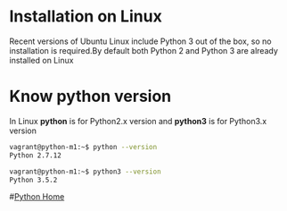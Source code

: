 # Installation on Linux
Recent versions of Ubuntu Linux include Python 3 out of the box, so no installation is required.By default both Python 2 and Python 3 are already installed on Linux

# Know python version
In Linux **python** is for Python2.x version and **python3** is for Python3.x version
```bash
vagrant@python-m1:~$ python --version
Python 2.7.12
```
```bash
vagrant@python-m1:~$ python3 --version
Python 3.5.2
```

#[Python Home](index.html)
